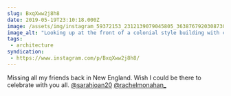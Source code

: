 ```yaml
---
slug: BxqXww2j8h8
date: 2019-05-19T23:10:18.000Z
image: /assets/img/instagram_59372153_2312139079045805_3638767920308730754_n_17900342284315016.jpg
image_alt: "Looking up at the front of a colonial style building with cedar shingle siding painted light green."
tags:
 - architecture
syndication:
 - https://www.instagram.com/p/BxqXww2j8h8/
---
```


Missing all my friends back in New England. Wish I could be there to celebrate with you all. [@sarahjoan20](https://www.instagram.com/sarahjoan20/) [@rachelmonahan_](https://www.instagram.com/rachelmonahan_/)
